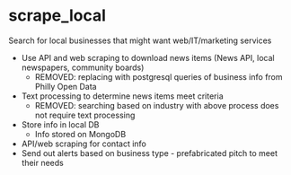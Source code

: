 # scrape_local
Search for local businesses that might want web/IT/marketing services

- Use API and web scraping to download news items (News API, local newspapers, community boards)
    - REMOVED: replacing with postgresql queries of business info from Philly Open Data
- Text processing to determine news items meet criteria
    - REMOVED: searching based on industry with above process does not require text processing
- Store info in local DB
    - Info stored on MongoDB
- API/web scraping for contact info
- Send out alerts based on business type - prefabricated pitch to meet their needs